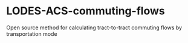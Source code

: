 # LODES-ACS-commuting-flows
Open source method for calculating tract-to-tract commuting flows by transportation mode
